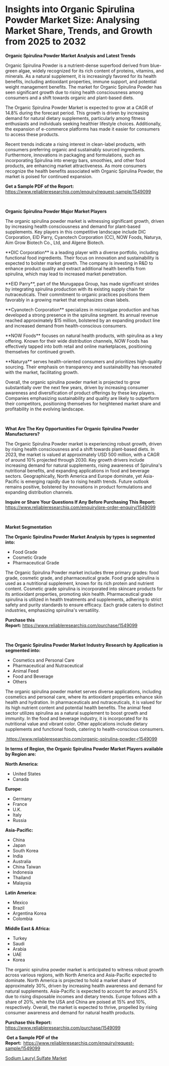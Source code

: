<p><h1>Insights into Organic Spirulina Powder Market Size: Analysing Market Share, Trends, and Growth from 2025 to 2032</h1></p><p><strong>Organic Spirulina Powder Market Analysis and Latest Trends</strong></p>
<p><p>Organic Spirulina Powder is a nutrient-dense superfood derived from blue-green algae, widely recognized for its rich content of proteins, vitamins, and minerals. As a natural supplement, it is increasingly favored for its health benefits, including antioxidant properties, immune support, and potential weight management benefits. The market for Organic Spirulina Powder has seen significant growth due to rising health consciousness among consumers and a shift towards organic and plant-based diets.</p><p>The Organic Spirulina Powder Market is expected to grow at a CAGR of 14.8% during the forecast period. This growth is driven by increasing demand for natural dietary supplements, particularly among fitness enthusiasts and individuals seeking healthier lifestyle choices. Additionally, the expansion of e-commerce platforms has made it easier for consumers to access these products. </p><p>Recent trends indicate a rising interest in clean-label products, with consumers preferring organic and sustainably sourced ingredients. Furthermore, innovations in packaging and formulations, such as incorporating Spirulina into energy bars, smoothies, and other food products, are enhancing market attractiveness. As more consumers recognize the health benefits associated with Organic Spirulina Powder, the market is poised for continued expansion.</p></p>
<p><strong>Get a Sample PDF of the Report:&nbsp;</strong> <a href="https://www.reliableresearchiq.com/enquiry/request-sample/1549099?utm_campaign=1720&utm_medium=2&utm_source=Github&utm_content=ia&utm_term=01042025&utm_id=organic-spirulina-powder">https://www.reliableresearchiq.com/enquiry/request-sample/1549099</a></p>
<p>&nbsp;</p>
<p><strong>Organic Spirulina Powder Major Market Players</strong></p>
<p><p>The organic spirulina powder market is witnessing significant growth, driven by increasing health consciousness and demand for plant-based supplements. Key players in this competitive landscape include DIC Corporation, EID Parry, Cyanotech Corporation (CC), NOW Foods, Naturya, Aim Grow Biotech Co., Ltd, and Algene Biotech.</p><p>**DIC Corporation** is a leading player with a diverse portfolio, including functional food ingredients. Their focus on innovation and sustainability is expected to bolster market growth. The company is investing in R&D to enhance product quality and extract additional health benefits from spirulina, which may lead to increased market penetration.</p><p>**EID Parry**, part of the Murugappa Group, has made significant strides by integrating spirulina production with its existing supply chain for nutraceuticals. Their commitment to organic practices positions them favorably in a growing market that emphasizes clean labels. </p><p>**Cyanotech Corporation** specializes in microalgae production and has developed a strong presence in the spirulina segment. Its annual revenue reached approximately $15 million, bolstered by an expanding product line and increased demand from health-conscious consumers.</p><p>**NOW Foods** focuses on natural health products, with spirulina as a key offering. Known for their wide distribution channels, NOW Foods has effectively tapped into both retail and online marketplaces, positioning themselves for continued growth.</p><p>**Naturya** serves health-oriented consumers and prioritizes high-quality sourcing. Their emphasis on transparency and sustainability has resonated with the market, facilitating growth.</p><p>Overall, the organic spirulina powder market is projected to grow substantially over the next few years, driven by increasing consumer awareness and diversification of product offerings by these key players. Companies emphasizing sustainability and quality are likely to outperform their competitors, positioning themselves for heightened market share and profitability in the evolving landscape.</p></p>
<p>&nbsp;</p>
<p><strong>What Are The Key Opportunities For Organic Spirulina Powder Manufacturers?</strong></p>
<p><p>The Organic Spirulina Powder market is experiencing robust growth, driven by rising health consciousness and a shift towards plant-based diets. In 2023, the market is valued at approximately USD 500 million, with a CAGR of around 10% projected through 2030. Key growth drivers include increasing demand for natural supplements, rising awareness of Spirulina's nutritional benefits, and expanding applications in food and beverage sectors. Geographically, North America and Europe dominate, yet Asia-Pacific is emerging rapidly due to rising health trends. Future outlook remains positive, bolstered by innovations in product formulations and expanding distribution channels.</p></p>
<p><strong>Inquire or Share Your Questions If Any Before Purchasing This Report:</strong> <a href="https://www.reliableresearchiq.com/enquiry/pre-order-enquiry/1549099?utm_campaign=1720&utm_medium=2&utm_source=Github&utm_content=ia&utm_term=01042025&utm_id=organic-spirulina-powder">https://www.reliableresearchiq.com/enquiry/pre-order-enquiry/1549099</a></p>
<p>&nbsp;</p>
<p><strong>Market Segmentation</strong></p>
<p><strong>The Organic Spirulina Powder Market Analysis by types is segmented into:</strong></p>
<p><ul><li>Food Grade</li><li>Cosmetic Grade</li><li>Pharmaceutical Grade</li></ul></p>
<p><p>The Organic Spirulina Powder market includes three primary grades: food grade, cosmetic grade, and pharmaceutical grade. Food grade spirulina is used as a nutritional supplement, known for its rich protein and nutrient content. Cosmetic grade spirulina is incorporated into skincare products for its antioxidant properties, promoting skin health. Pharmaceutical grade spirulina is utilized in health treatments and supplements, adhering to strict safety and purity standards to ensure efficacy. Each grade caters to distinct industries, emphasizing spirulina's versatility.</p></p>
<p><strong>Purchase this Report:&nbsp;</strong><a href="https://www.reliableresearchiq.com/purchase/1549099?utm_campaign=1720&utm_medium=2&utm_source=Github&utm_content=ia&utm_term=01042025&utm_id=organic-spirulina-powder">https://www.reliableresearchiq.com/purchase/1549099</a></p>
<p>&nbsp;</p>
<p><strong>The Organic Spirulina Powder Market Industry Research by Application is segmented into:</strong></p>
<p><ul><li>Cosmetics and Personal Care</li><li>Pharmaceutical and Nutraceutical</li><li>Animal Feed</li><li>Food and Beverage</li><li>Others</li></ul></p>
<p><p>The organic spirulina powder market serves diverse applications, including cosmetics and personal care, where its antioxidant properties enhance skin health and hydration. In pharmaceuticals and nutraceuticals, it is valued for its high nutrient content and potential health benefits. The animal feed sector utilizes spirulina as a natural supplement to boost growth and immunity. In the food and beverage industry, it is incorporated for its nutritional value and vibrant color. Other applications include dietary supplements and functional foods, catering to health-conscious consumers.</p></p>
<p><a href="https://www.reliableresearchiq.com/organic-spirulina-powder-r1549099?utm_campaign=1720&utm_medium=2&utm_source=Github&utm_content=ia&utm_term=01042025&utm_id=organic-spirulina-powder">&nbsp;https://www.reliableresearchiq.com/organic-spirulina-powder-r1549099</a></p>
<p><strong>In terms of Region, the Organic Spirulina Powder Market Players available by Region are:</strong></p>
<p>
    <p> <strong> North America: </strong>
        <ul>
            <li>United States</li>
            <li>Canada</li>
        </ul>
        </p> 
    <p> <strong> Europe: </strong>
        <ul>
            <li>Germany</li>
            <li>France</li>
            <li>U.K.</li>
            <li>Italy</li>
            <li>Russia</li>
        </ul>
        </p> 
    <p> <strong> Asia-Pacific: </strong>
        <ul>
            <li>China</li>
            <li>Japan</li>
            <li>South Korea</li>
            <li>India</li>
            <li>Australia</li>
            <li>China Taiwan</li>
            <li>Indonesia</li>
            <li>Thailand</li>
            <li>Malaysia</li>
        </ul>
        </p> 
    <p> <strong> Latin America: </strong>
        <ul>
            <li>Mexico</li>
            <li>Brazil</li>
            <li>Argentina Korea</li>
            <li>Colombia</li>
        </ul>
        </p> 
    <p> <strong> Middle East & Africa: </strong>
        <ul>
            <li>Turkey</li>
            <li>Saudi</li>
            <li>Arabia</li>
            <li>UAE</li>
            <li>Korea</li>
        </ul>
    </p>
    </p>
<p><p>The organic spirulina powder market is anticipated to witness robust growth across various regions, with North America and Asia-Pacific expected to dominate. North America is projected to hold a market share of approximately 30%, driven by increasing health awareness and demand for natural supplements. Asia-Pacific is expected to account for around 25% due to rising disposable incomes and dietary trends. Europe follows with a share of 20%, while the USA and China are poised at 15% and 10%, respectively. Overall, the market is expected to thrive, propelled by rising consumer awareness and demand for natural health products.</p></p>
<p><strong>Purchase this Report: </strong><a href="https://www.reliableresearchiq.com/purchase/1549099?utm_campaign=1720&utm_medium=2&utm_source=Github&utm_content=ia&utm_term=01042025&utm_id=organic-spirulina-powder">https://www.reliableresearchiq.com/purchase/1549099</a></p>
<p>&nbsp;<strong>Get a Sample PDF of the Report:&nbsp;&nbsp;</strong><a href="https://www.reliableresearchiq.com/enquiry/request-sample/1549099?utm_campaign=1720&utm_medium=2&utm_source=Github&utm_content=ia&utm_term=01042025&utm_id=organic-spirulina-powder">https://www.reliableresearchiq.com/enquiry/request-sample/1549099</a></p>
<p><strong></strong></p>
<p><p><a href="https://github.com/baetahassaz6/Market-Research-Report-List-1/blob/main/sodium-lauryl-sulfate-market.md?utm_campaign=1720&utm_medium=2&utm_source=Github&utm_content=ia&utm_term=01042025&utm_id=organic-spirulina-powder">Sodium Lauryl Sulfate Market</a></p></p>